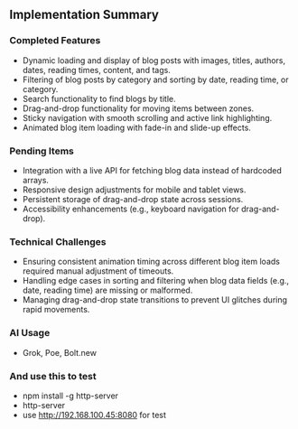 ## Implementation Summary

### Completed Features
- Dynamic loading and display of blog posts with images, titles, authors, dates, reading times, content, and tags.
- Filtering of blog posts by category and sorting by date, reading time, or category.
- Search functionality to find blogs by title.
- Drag-and-drop functionality for moving items between zones.
- Sticky navigation with smooth scrolling and active link highlighting.
- Animated blog item loading with fade-in and slide-up effects.

### Pending Items
- Integration with a live API for fetching blog data instead of hardcoded arrays.
- Responsive design adjustments for mobile and tablet views.
- Persistent storage of drag-and-drop state across sessions.
- Accessibility enhancements (e.g., keyboard navigation for drag-and-drop).

### Technical Challenges
- Ensuring consistent animation timing across different blog item loads required manual adjustment of timeouts.
- Handling edge cases in sorting and filtering when blog data fields (e.g., date, reading time) are missing or malformed.
- Managing drag-and-drop state transitions to prevent UI glitches during rapid movements.

### AI Usage
- Grok, Poe, Bolt.new
### And use this to test 
- npm install -g http-server
- http-server
- use http://192.168.100.45:8080 for test
